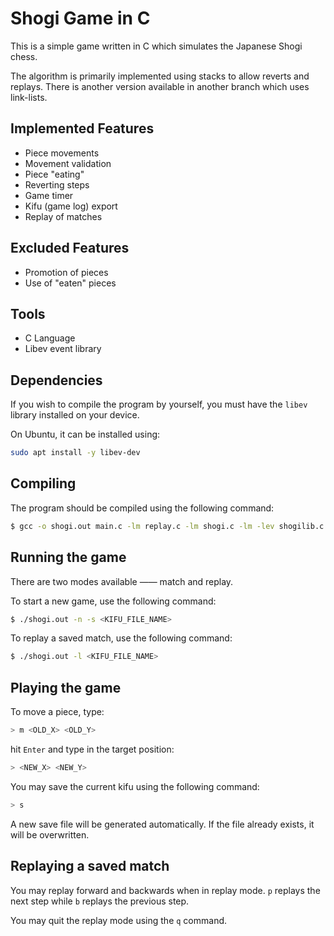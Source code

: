 # Shogi Game in C

This is a simple game written in C which simulates the Japanese Shogi chess.

The algorithm is primarily implemented using stacks to allow reverts and replays. There is another version available in another branch which uses link-lists.

## Implemented Features

- Piece movements
- Movement validation
- Piece "eating"
- Reverting steps
- Game timer
- Kifu (game log) export
- Replay of matches

## Excluded Features

- Promotion of pieces
- Use of "eaten" pieces

## Tools

- C Language
- Libev event library

## Dependencies
If you wish to compile the program by yourself, you must have the `libev` library installed on your device.

On Ubuntu, it can be installed using:
```bash
sudo apt install -y libev-dev
```

## Compiling
The program should be compiled using the following command:
```bash
$ gcc -o shogi.out main.c -lm replay.c -lm shogi.c -lm -lev shogilib.c -lm kifu.c -lm
```

## Running the game
There are two modes available —— match and replay.

To start a new game, use the following command:
```bash
$ ./shogi.out -n -s <KIFU_FILE_NAME>
```

To replay a saved match, use the following command:
```bash
$ ./shogi.out -l <KIFU_FILE_NAME>
```

## Playing the game
To move a piece, type:
```bash
> m <OLD_X> <OLD_Y>
```
hit `Enter` and type in the target position:
```bash
> <NEW_X> <NEW_Y>
```

You may save the current kifu using the following command:
```bash
> s
```
A new save file will be generated automatically. If the file already exists, it will be overwritten.


## Replaying a saved match
You may replay forward and backwards when in replay mode. `p` replays the next step while `b` replays the previous step.

You may quit the replay mode using the `q` command.
